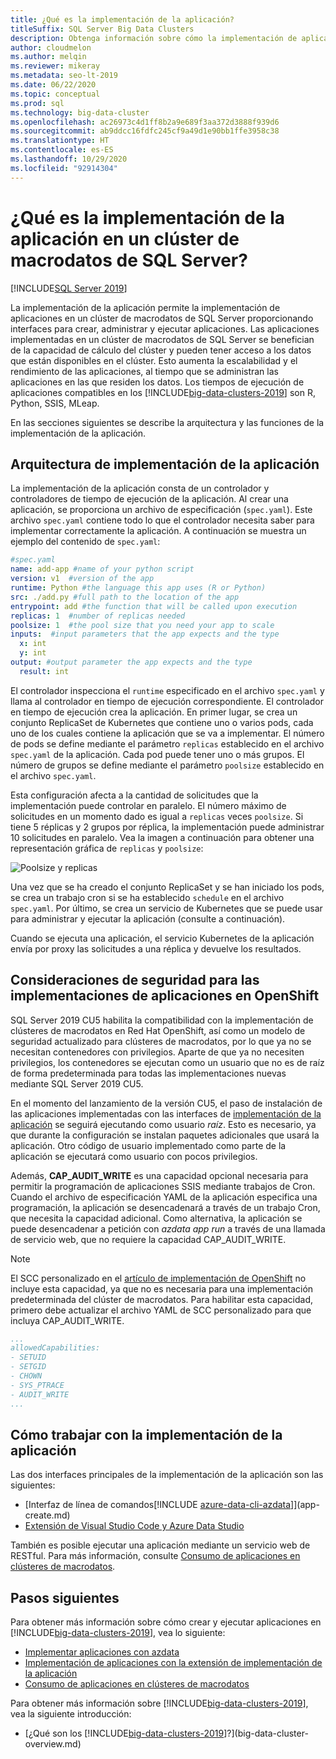 ```yaml
---
title: ¿Qué es la implementación de la aplicación?
titleSuffix: SQL Server Big Data Clusters
description: Obtenga información sobre cómo la implementación de aplicaciones proporciona interfaces para crear, administrar y ejecutar aplicaciones en un clúster de macrodatos de SQL Server 2019.
author: cloudmelon
ms.author: melqin
ms.reviewer: mikeray
ms.metadata: seo-lt-2019
ms.date: 06/22/2020
ms.topic: conceptual
ms.prod: sql
ms.technology: big-data-cluster
ms.openlocfilehash: ac26973c4d1ff8b2a9e689f3aa372d3888f939d6
ms.sourcegitcommit: ab9ddcc16fdfc245cf9a49d1e90bb1ffe3958c38
ms.translationtype: HT
ms.contentlocale: es-ES
ms.lasthandoff: 10/29/2020
ms.locfileid: "92914304"
---
```

# <a name="what-is-application-deployment-on-a-sql-server-big-data-cluster"></a>¿Qué es la implementación de la aplicación en un clúster de macrodatos de SQL Server?

[!INCLUDE[SQL Server 2019](../includes/applies-to-version/sqlserver2019.md)]

La implementación de la aplicación permite la implementación de aplicaciones en un clúster de macrodatos de SQL Server proporcionando interfaces para crear, administrar y ejecutar aplicaciones. Las aplicaciones implementadas en un clúster de macrodatos de SQL Server se benefician de la capacidad de cálculo del clúster y pueden tener acceso a los datos que están disponibles en el clúster. Esto aumenta la escalabilidad y el rendimiento de las aplicaciones, al tiempo que se administran las aplicaciones en las que residen los datos. Los tiempos de ejecución de aplicaciones compatibles en los [!INCLUDE[big-data-clusters-2019](../includes/ssbigdataclusters-ss-nover.md)] son R, Python, SSIS, MLeap.

En las secciones siguientes se describe la arquitectura y las funciones de la implementación de la aplicación.

## <a name="application-deployment-architecture"></a>Arquitectura de implementación de la aplicación

La implementación de la aplicación consta de un controlador y controladores de tiempo de ejecución de la aplicación. Al crear una aplicación, se proporciona un archivo de especificación (`spec.yaml`). Este archivo `spec.yaml` contiene todo lo que el controlador necesita saber para implementar correctamente la aplicación. A continuación se muestra un ejemplo del contenido de `spec.yaml`:

```yaml
#spec.yaml
name: add-app #name of your python script
version: v1  #version of the app
runtime: Python #the language this app uses (R or Python)
src: ./add.py #full path to the location of the app
entrypoint: add #the function that will be called upon execution
replicas: 1  #number of replicas needed
poolsize: 1  #the pool size that you need your app to scale
inputs:  #input parameters that the app expects and the type
  x: int
  y: int
output: #output parameter the app expects and the type
  result: int
```

El controlador inspecciona el `runtime` especificado en el archivo `spec.yaml` y llama al controlador en tiempo de ejecución correspondiente. El controlador en tiempo de ejecución crea la aplicación. En primer lugar, se crea un conjunto ReplicaSet de Kubernetes que contiene uno o varios pods, cada uno de los cuales contiene la aplicación que se va a implementar. El número de pods se define mediante el parámetro `replicas` establecido en el archivo `spec.yaml` de la aplicación. Cada pod puede tener uno o más grupos. El número de grupos se define mediante el parámetro `poolsize` establecido en el archivo `spec.yaml`.

Esta configuración afecta a la cantidad de solicitudes que la implementación puede controlar en paralelo. El número máximo de solicitudes en un momento dado es igual a `replicas` veces `poolsize`. Si tiene 5 réplicas y 2 grupos por réplica, la implementación puede administrar 10 solicitudes en paralelo. Vea la imagen a continuación para obtener una representación gráfica de `replicas` y `poolsize`:

![Poolsize y replicas](media/big-data-cluster-create-apps/poolsize-vs-replicas.png)

Una vez que se ha creado el conjunto ReplicaSet y se han iniciado los pods, se crea un trabajo cron si se ha establecido `schedule` en el archivo `spec.yaml`. Por último, se crea un servicio de Kubernetes que se puede usar para administrar y ejecutar la aplicación (consulte a continuación).

Cuando se ejecuta una aplicación, el servicio Kubernetes de la aplicación envía por proxy las solicitudes a una réplica y devuelve los resultados.

## <a name="security-considerations-for-applications-deployments-on-openshift"></a><a id="app-deploy-security"></a> Consideraciones de seguridad para las implementaciones de aplicaciones en OpenShift

SQL Server 2019 CU5 habilita la compatibilidad con la implementación de clústeres de macrodatos en Red Hat OpenShift, así como un modelo de seguridad actualizado para clústeres de macrodatos, por lo que ya no se necesitan contenedores con privilegios. Aparte de que ya no necesiten privilegios, los contenedores se ejecutan como un usuario que no es de raíz de forma predeterminada para todas las implementaciones nuevas mediante SQL Server 2019 CU5.

En el momento del lanzamiento de la versión CU5, el paso de instalación de las aplicaciones implementadas con las interfaces de [implementación de la aplicación]() se seguirá ejecutando como usuario *raíz*. Esto es necesario, ya que durante la configuración se instalan paquetes adicionales que usará la aplicación. Otro código de usuario implementado como parte de la aplicación se ejecutará como usuario con pocos privilegios. 

Además, **CAP_AUDIT_WRITE** es una capacidad opcional necesaria para permitir la programación de aplicaciones SSIS mediante trabajos de Cron. Cuando el archivo de especificación YAML de la aplicación especifica una programación, la aplicación se desencadenará a través de un trabajo Cron, que necesita la capacidad adicional.  Como alternativa, la aplicación se puede desencadenar a petición con *azdata app run* a través de una llamada de servicio web, que no requiere la capacidad CAP_AUDIT_WRITE. 

> [!NOTE]
> El SCC personalizado en el [artículo de implementación de OpenShift](deploy-openshift.md) no incluye esta capacidad, ya que no es necesaria para una implementación predeterminada del clúster de macrodatos. Para habilitar esta capacidad, primero debe actualizar el archivo YAML de SCC personalizado para que incluya CAP_AUDIT_WRITE. 

```yml
...
allowedCapabilities:
- SETUID
- SETGID
- CHOWN
- SYS_PTRACE
- AUDIT_WRITE
...
```

## <a name="how-to-work-with-application-deployment"></a>Cómo trabajar con la implementación de la aplicación

Las dos interfaces principales de la implementación de la aplicación son las siguientes: 
- [Interfaz de línea de comandos[!INCLUDE [azure-data-cli-azdata](../includes/azure-data-cli-azdata.md)]](app-create.md)
- [Extensión de Visual Studio Code y Azure Data Studio](app-deployment-extension.md)

También es posible ejecutar una aplicación mediante un servicio web de RESTful. Para más información, consulte [Consumo de aplicaciones en clústeres de macrodatos](app-consume.md).

## <a name="next-steps"></a>Pasos siguientes

Para obtener más información sobre cómo crear y ejecutar aplicaciones en [!INCLUDE[big-data-clusters-2019](../includes/ssbigdataclusters-ss-nover.md)], vea lo siguiente:

- [Implementar aplicaciones con azdata](app-create.md)
- [Implementación de aplicaciones con la extensión de implementación de la aplicación](app-deployment-extension.md)
- [Consumo de aplicaciones en clústeres de macrodatos](app-consume.md)

Para obtener más información sobre [!INCLUDE[big-data-clusters-2019](../includes/ssbigdataclusters-ss-nover.md)], vea la siguiente introducción:

- [¿Qué son los [!INCLUDE[big-data-clusters-2019](../includes/ssbigdataclusters-ver15.md)]?](big-data-cluster-overview.md)